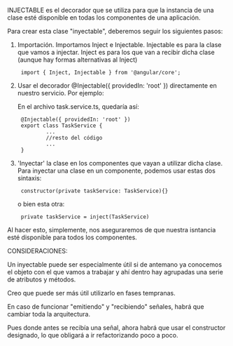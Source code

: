INJECTABLE es el decorador que se utiliza para que la instancia de una clase esté disponible
en todas los componentes de una aplicación.

Para crear esta clase "inyectable", deberemos seguir los siguientes pasos:


1. Importación. Importamos Inject e Injectable.
    Injectable es para la clase que vamos a injectar.
    Inject es para los que van a recibir dicha clase (aunque hay formas alternativas al Inject)
    
        import { Inject, Injectable } from '@angular/core';

2. Usar el decorador @Injectable({ providedIn: 'root' }) 
    directamente en nuestro servicio. Por ejemplo:

    En el archivo task.service.ts, quedaría así:

        @Injectable({ providedIn: 'root' }) 
        export class TaskService {
                ...
                //resto del código
                ...
        }

3. 'Inyectar' la clase en los componentes que vayan a utilizar dicha clase.
    Para inyectar una clase en un componente, podemos usar estas dos sintaxis: 

        constructor(private taskService: TaskService){}

    o bien esta otra:

        private taskService = inject(TaskService)

Al hacer esto, simplemente, nos aseguraremos de que nuestra isntancia esté disponible para todos los componentes.


CONSIDERACIONES:

Un inyectable puede ser especialmente útil si de antemano ya conocemos el objeto
con el que vamos a trabajar y ahí dentro hay agrupadas una serie de atributos y métodos.

Creo que puede ser más útil utilizarlo en fases tempranas. 

En caso de funcionar "emitiendo" y "recibiendo" señales, habrá que cambiar toda la arquitectura.

Pues donde antes se recibía una señal, ahora habrá que usar el constructor designado, 
lo que obligará a ir refactorizando poco a poco.